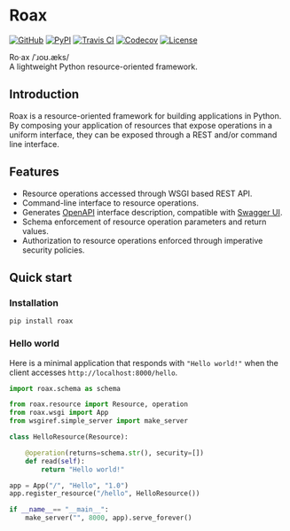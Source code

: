 # Roax

[![GitHub](https://img.shields.io/badge/github-repo-blue.svg)](https://github.com/pbryan/roax/)
[![PyPI](https://img.shields.io/pypi/v/roax.svg)](https://pypi.org/project/roax/)
[![Travis CI](https://travis-ci.org/pbryan/roax.svg?branch=master)](https://travis-ci.org/pbryan/roax)
[![Codecov](https://codecov.io/gh/pbryan/roax/branch/master/graph/badge.svg)](https://codecov.io/gh/pbryan/roax)
[![License](https://img.shields.io/github/license/pbryan/roax.svg)](https://github.com/pbryan/roax/blob/master/LICENSE)

Ro·ax /ˈɹoʊ.æks/  
A lightweight Python resource-oriented framework. 

## Introduction

Roax is a resource-oriented framework for building applications in Python.
By composing your application of resources that expose operations in a uniform
interface, they can be exposed through a REST and/or command line interface.

## Features

* Resource operations accessed through WSGI based REST API.
* Command-line interface to resource operations.
* Generates [OpenAPI](https://www.openapis.org/) interface description, compatible with [Swagger UI](https://swagger.io/tools/swagger-ui/).
* Schema enforcement of resource operation parameters and return values.
* Authorization to resource operations enforced through imperative security policies.

## Quick start

### Installation

```
pip install roax
```

### Hello world

Here is a minimal application that responds with `"Hello world!"` when the
client accesses `http://localhost:8000/hello`.

```python
import roax.schema as schema

from roax.resource import Resource, operation
from roax.wsgi import App
from wsgiref.simple_server import make_server

class HelloResource(Resource):

    @operation(returns=schema.str(), security=[])
    def read(self):
        return "Hello world!"

app = App("/", "Hello", "1.0")
app.register_resource("/hello", HelloResource())

if __name__== "__main__":
    make_server("", 8000, app).serve_forever()
```
